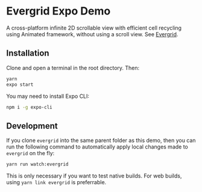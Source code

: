 # Evergrid Expo Demo
A cross-platform infinite 2D scrollable view with efficient cell recycling using Animated framework, without using a scroll view. See [Evergrid](https://github.com/diatche/evergrid).

## Installation

Clone and open a terminal in the root directory. Then:

```bash
yarn
expo start
```

You may need to install Expo CLI:

```bash
npm i -g expo-cli
```

## Development

If you clone `evergrid` into the same parent folder as this demo, then you can run the following command to automatically apply local changes made to `evergrid` on the fly:

```bash
yarn run watch:evergrid
```

This is only necessary if you want to test native builds. For web builds, using `yarn link evergrid` is preferrable.
